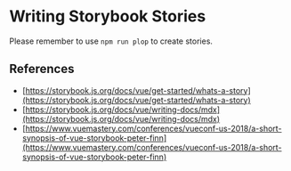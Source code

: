 # Writing Storybook Stories

Please remember to use `npm run plop` to create stories.

## References

- [https://storybook.js.org/docs/vue/get-started/whats-a-story](https://storybook.js.org/docs/vue/get-started/whats-a-story)
- [https://storybook.js.org/docs/vue/writing-docs/mdx](https://storybook.js.org/docs/vue/writing-docs/mdx)
- [https://www.vuemastery.com/conferences/vueconf-us-2018/a-short-synopsis-of-vue-storybook-peter-finn](https://www.vuemastery.com/conferences/vueconf-us-2018/a-short-synopsis-of-vue-storybook-peter-finn)
